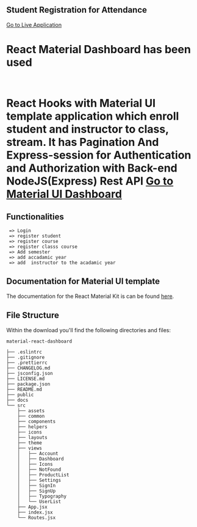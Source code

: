 ## Student Registration for Attendance 

<a href="http://ourattendance.com/attendance/">Go to Live Application</a><br>
<h1>React Material Dashboard has been used<h1><br>
React Hooks with Material UI template application which enroll student and instructor to class, stream. 
It has Pagination And Express-session for Authentication and Authorization with Back-end NodeJS(Express) Rest API
<a href="https://react-material-dashboard.devias.io/">Go to Material UI Dashboard</a><br>




## Functionalities 

```
 => Login
 => register student
 => register course
 => register classs course
 => Add semester
 => add accadamic year
 => add  instructor to the acadamic year

```

## Documentation for Material UI template

The documentation for the React Material Kit is can be found [here](https://material-ui.com?ref=devias-io).



## File Structure

Within the download you'll find the following directories and files:

```
material-react-dashboard

├── .eslintrc
├── .gitignore
├── .prettierrc
├── CHANGELOG.md
├── jsconfig.json
├── LICENSE.md
├── package.json
├── README.md
├── public
├── docs
└── src
	├── assets
	├── common
	├── components
	├── helpers
	├── icons
	├── layouts
	├── theme
	├── views
	│	├── Account
	│	├── Dashboard
	│	├── Icons
	│	├── NotFound
	│	├── ProductList
	│	├── Settings
	│	├── SignIn
	│	├── SignUp
	│	├── Typography
	│	└── UserList
	├── App.jsx
	├── index.jsx
	└── Routes.jsx
```


